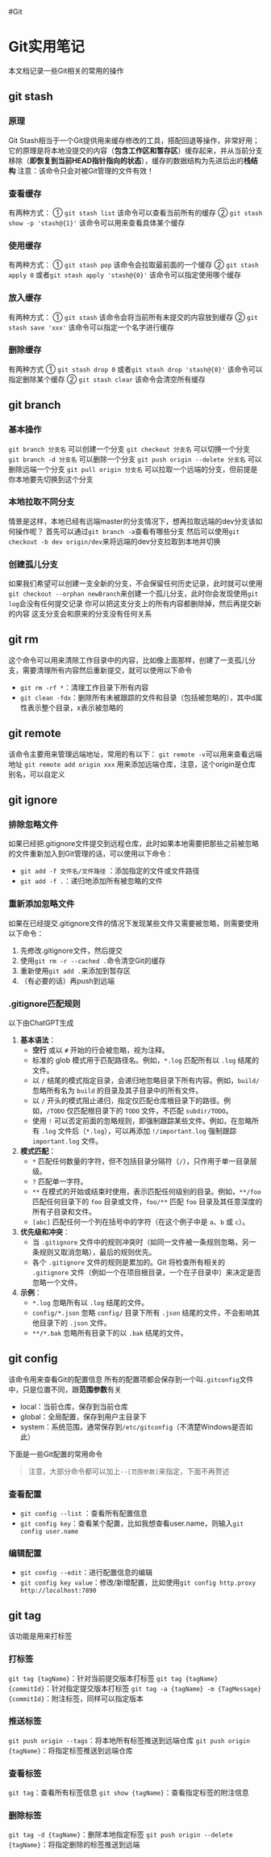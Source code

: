 #Git
# Git实用笔记
本文档记录一些Git相关的常用的操作
## git stash
### 原理
Git Stash相当于一个Git提供用来缓存修改的工具，搭配回退等操作，非常好用；它的原理是将本地没提交的内容（**包含工作区和暂存区**）缓存起来，并从当前分支移除（**即恢复到当前HEAD指针指向的状态**），缓存的数据结构为先进后出的**栈结构**
注意：该命令只会对被Git管理的文件有效！
### 查看缓存
有两种方式：
① `git stash list` 该命令可以查看当前所有的缓存
② `git stash show -p 'stash@{1}'` 该命令可以用来查看具体某个缓存
### 使用缓存
有两种方式：
① `git stash pop` 该命令会拉取最前面的一个缓存
② `git stash apply 0` 或者`git stash apply 'stash@{0}'` 该命令可以指定使用哪个缓存
### 放入缓存
有两种方式：
① `git stash` 该命令会将当前所有未提交的内容放到缓存
② `git stash save 'xxx'` 该命令可以指定一个名字进行缓存
### 删除缓存
有两种方式
① `git stash drop 0` 或者`git stash drop 'stash@{0}'` 该命令可以指定删除某个缓存
② `git stash clear` 该命令会清空所有缓存
## git branch
### 基本操作
`git branch 分支名` 可以创建一个分支
`git checkout 分支名` 可以切换一个分支
`git branch -d 分支名` 可以删除一个分支
`git push origin --delete 分支名` 可以删除远端一个分支
`git pull origin 分支名` 可以拉取一个远端的分支，但前提是你本地要先切换到这个分支
### 本地拉取不同分支
情景是这样，本地已经有远端master的分支情况下，想再拉取远端的dev分支该如何操作呢？
首先可以通过`git branch -a`查看有哪些分支
然后可以使用`git checkout -b dev origin/dev`来将远端的dev分支拉取到本地并切换
### 创建孤儿分支
如果我们希望可以创建一支全新的分支，不会保留任何历史记录，此时就可以使用`git checkout --orphan newBranch`来创建一个孤儿分支，此时你会发现使用`git log`会没有任何提交记录
你可以把这支分支上的所有内容都删除掉，然后再提交新的内容
这支分支会和原来的分支没有任何关系
## git rm
这个命令可以用来清除工作目录中的内容，比如像上面那样，创建了一支孤儿分支，需要清理所有内容然后重新提交，就可以使用以下命令
- `git rm -rf *`：清理工作目录下所有内容
- `git clean -fdx`：删除所有未被跟踪的文件和目录（包括被忽略的），其中d属性表示整个目录，x表示被忽略的
## git remote
该命令主要用来管理远端地址，常用的有以下：
`git remote -v`可以用来查看远端地址
`git remote add origin xxx` 用来添加远端仓库，注意，这个origin是仓库别名，可以自定义
## git ignore
### 排除忽略文件
如果已经把.gitignore文件提交到远程仓库，此时如果本地需要把那些之前被忽略的文件重新加入到Git管理的话，可以使用以下命令：
* `git add -f 文件名/文件路径` ：添加指定的文件或文件路径
* `git add -f .`：递归地添加所有被忽略的文件

### 重新添加忽略文件
如果在已经提交.gitignore文件的情况下发现某些文件又需要被忽略，则需要使用以下命令：
1. 先修改.gitignore文件，然后提交
2. 使用`git rm -r --cached .`命令清空Git的缓存
3. 重新使用`git add .`来添加到暂存区
4. （有必要的话）再push到远端

### .gitignore匹配规则
以下由ChatGPT生成
1. **基本语法**：
    - **空行** 或以 `#` 开始的行会被忽略，视为注释。
    - 标准的 glob 模式用于匹配路径名。例如，`*.log` 匹配所有以 `.log` 结尾的文件。
    - 以 `/` 结尾的模式指定目录，会递归地忽略目录下所有内容。例如，`build/` 忽略所有名为 `build` 的目录及其子目录中的所有文件。
    - 以 `/` 开头的模式阻止递归，指定仅匹配仓库根目录下的路径。例如，`/TODO` 仅匹配根目录下的 `TODO` 文件，不匹配 `subdir/TODO`。
    - 使用 `!` 可以否定前面的忽略规则，即强制跟踪某些文件。例如，在忽略所有 `.log` 文件后（`*.log`），可以再添加 `!/important.log` 强制跟踪 `important.log` 文件。
2. **模式匹配**：
    - `*` 匹配任何数量的字符，但不包括目录分隔符（`/`），只作用于单一目录层级。
    - `?` 匹配单一字符。
    - `**` 在模式的开始或结束时使用，表示匹配任何级别的目录。例如，`**/foo` 匹配任何目录下的 `foo` 目录或文件，`foo/**` 匹配 `foo` 目录及其任意深度的所有子目录和文件。
    - `[abc]` 匹配任何一个列在括号中的字符（在这个例子中是 `a`、`b` 或 `c`）。
3. **优先级和冲突**：
    - 当 `.gitignore` 文件中的规则冲突时（如同一文件被一条规则忽略，另一条规则又取消忽略），最后的规则优先。
    - 各个 `.gitignore` 文件的规则是累加的。Git 将检查所有相关的 `.gitignore` 文件（例如一个在项目根目录，一个在子目录中）来决定是否忽略一个文件。
4. **示例**：
    - `*.log` 忽略所有以 `.log` 结尾的文件。
    - `config/*.json` 忽略 `config/` 目录下所有 `.json` 结尾的文件，不会影响其他目录下的 `.json` 文件。
    - `**/*.bak` 忽略所有目录下的以 `.bak` 结尾的文件。
## git config
该命令用来查看Git的配置信息
所有的配置项都会保存到一个叫`.gitconfig`文件中，只是位置不同，跟**范围参数**有关
* local：当前仓库，保存到当前仓库
* global：全局配置，保存到用户主目录下
* system：系统范围，通常保存到`/etc/gitconfig`（不清楚Windows是否如此）

下面是一些Git配置的常用命令
> 注意，大部分命令都可以加上`--[范围参数]`来指定，下面不再赘述
### 查看配置
* `git config --list` ：查看所有配置信息
* `git config key`：查看某个配置，比如我想查看user.name，则输入`git config user.name`

### 编辑配置
* `git config --edit`：进行配置信息的编辑
* `git config key value`：修改/新增配置，比如使用`git config http.proxy http://localhost:7890`

## git tag
该功能是用来打标签
### 打标签
`git tag {tagName}`：针对当前提交版本打标签
`git tag {tagName} {commitId}`：针对指定提交版本打标签
`git tag -a {tagName} -m {TagMessage} {commitId}`：附注标签，同样可以指定版本
### 推送标签
`git push origin --tags`：将本地所有标签推送到远端仓库
`git push origin {tagName}`：将指定标签推送到远端仓库
### 查看标签
`git tag`：查看所有标签信息
`git show {tagName}`：查看指定标签的附注信息
### 删除标签
`git tag -d {tagName}`：删除本地指定标签
`git push origin --delete {tagName}`：将指定删除的标签推送到远端